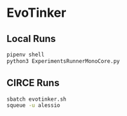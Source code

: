 # EvoTinker
## Local Runs
```bash
pipenv shell
python3 ExperimentsRunnerMonoCore.py
```

## CIRCE Runs
```bash
sbatch evotinker.sh
squeue -u alessio
```
